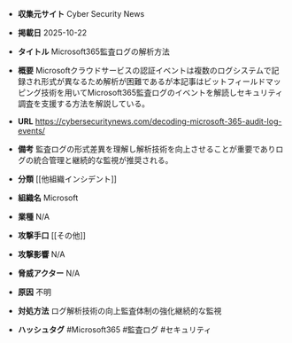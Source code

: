 - **収集元サイト**
Cyber Security News

- **掲載日**
2025-10-22

- **タイトル**
Microsoft365監査ログの解析方法

- **概要**
Microsoftクラウドサービスの認証イベントは複数のログシステムで記録され形式が異なるため解析が困難であるが本記事はビットフィールドマッピング技術を用いてMicrosoft365監査ログのイベントを解読しセキュリティ調査を支援する方法を解説している。

- **URL**
https://cybersecuritynews.com/decoding-microsoft-365-audit-log-events/

- **備考**
監査ログの形式差異を理解し解析技術を向上させることが重要でありログの統合管理と継続的な監視が推奨される。

- **分類**
[[他組織インシデント]]

- **組織名**
Microsoft

- **業種**
N/A

- **攻撃手口**
[[その他]]

- **攻撃影響**
N/A

- **脅威アクター**
N/A

- **原因**
不明

- **対処方法**
ログ解析技術の向上監査体制の強化継続的な監視

- **ハッシュタグ**
#Microsoft365 #監査ログ #セキュリティ
